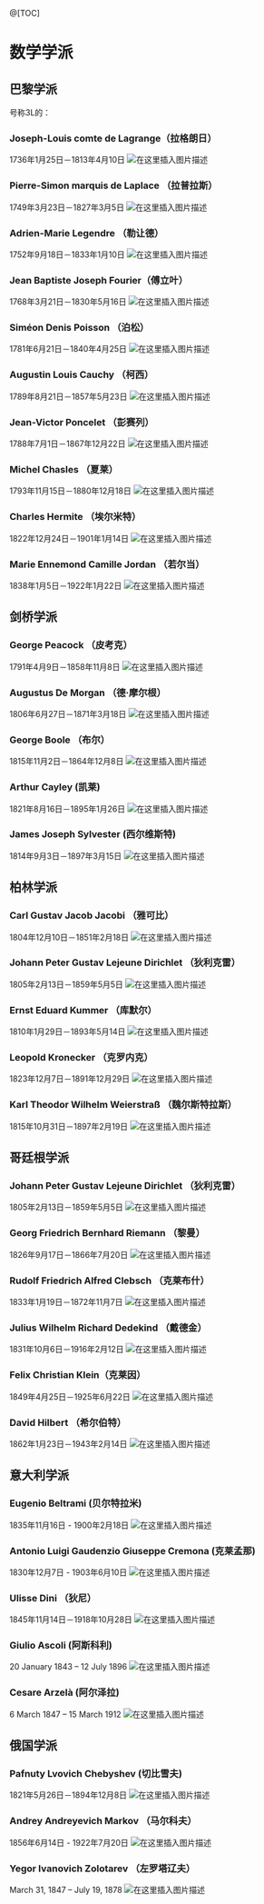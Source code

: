 @[TOC]
# 数学学派
## 巴黎学派
号称3L的：
### Joseph-Louis comte de Lagrange（拉格朗日）
1736年1月25日－1813年4月10日
![在这里插入图片描述](https://img-blog.csdnimg.cn/20200226205212627.png)
### Pierre-Simon marquis de Laplace （拉普拉斯）
1749年3月23日－1827年3月5日
![在这里插入图片描述](https://img-blog.csdnimg.cn/20200226205337527.png?x-oss-process=image/watermark,type_ZmFuZ3poZW5naGVpdGk,shadow_10,text_aHR0cHM6Ly9ibG9nLmNzZG4ubmV0L3dlaXhpbl80MTg3MTUyNA==,size_16,color_FFFFFF,t_70)
### Adrien-Marie Legendre （勒让德）
1752年9月18日－1833年1月10日
![在这里插入图片描述](https://img-blog.csdnimg.cn/20200226210527520.png?x-oss-process=image/watermark,type_ZmFuZ3poZW5naGVpdGk,shadow_10,text_aHR0cHM6Ly9ibG9nLmNzZG4ubmV0L3dlaXhpbl80MTg3MTUyNA==,size_16,color_FFFFFF,t_70)
### Jean Baptiste Joseph Fourier（傅立叶）
1768年3月21日－1830年5月16日
![在这里插入图片描述](https://img-blog.csdnimg.cn/2020022621102510.png)
### Siméon Denis Poisson （泊松）
1781年6月21日－1840年4月25日
![在这里插入图片描述](https://img-blog.csdnimg.cn/20200226211131295.png?x-oss-process=image/watermark,type_ZmFuZ3poZW5naGVpdGk,shadow_10,text_aHR0cHM6Ly9ibG9nLmNzZG4ubmV0L3dlaXhpbl80MTg3MTUyNA==,size_16,color_FFFFFF,t_70)
### Augustin Louis Cauchy （柯西）
1789年8月21日－1857年5月23日
![在这里插入图片描述](https://img-blog.csdnimg.cn/20200226211223909.png?x-oss-process=image/watermark,type_ZmFuZ3poZW5naGVpdGk,shadow_10,text_aHR0cHM6Ly9ibG9nLmNzZG4ubmV0L3dlaXhpbl80MTg3MTUyNA==,size_16,color_FFFFFF,t_70)
### Jean-Victor Poncelet （彭赛列）
1788年7月1日－1867年12月22日
![在这里插入图片描述](https://img-blog.csdnimg.cn/20200226211442390.png?x-oss-process=image/watermark,type_ZmFuZ3poZW5naGVpdGk,shadow_10,text_aHR0cHM6Ly9ibG9nLmNzZG4ubmV0L3dlaXhpbl80MTg3MTUyNA==,size_16,color_FFFFFF,t_70)
### Michel Chasles （夏莱）
1793年11月15日－1880年12月18日
![在这里插入图片描述](https://img-blog.csdnimg.cn/20200226211923582.png?x-oss-process=image/watermark,type_ZmFuZ3poZW5naGVpdGk,shadow_10,text_aHR0cHM6Ly9ibG9nLmNzZG4ubmV0L3dlaXhpbl80MTg3MTUyNA==,size_16,color_FFFFFF,t_70)
### Charles Hermite （埃尔米特）
1822年12月24日－1901年1月14日
![在这里插入图片描述](https://img-blog.csdnimg.cn/20200226212410499.png?x-oss-process=image/watermark,type_ZmFuZ3poZW5naGVpdGk,shadow_10,text_aHR0cHM6Ly9ibG9nLmNzZG4ubmV0L3dlaXhpbl80MTg3MTUyNA==,size_16,color_FFFFFF,t_70)
### Marie Ennemond Camille Jordan （若尔当）
1838年1月5日－1922年1月22日
![在这里插入图片描述](https://img-blog.csdnimg.cn/20200226212704405.png)
## 剑桥学派
### George Peacock （皮考克）
1791年4月9日－1858年11月8日
![在这里插入图片描述](https://img-blog.csdnimg.cn/20200226213209665.png)
### Augustus De Morgan （德·摩尔根）
1806年6月27日－1871年3月18日
![在这里插入图片描述](https://img-blog.csdnimg.cn/20200226213426892.png?x-oss-process=image/watermark,type_ZmFuZ3poZW5naGVpdGk,shadow_10,text_aHR0cHM6Ly9ibG9nLmNzZG4ubmV0L3dlaXhpbl80MTg3MTUyNA==,size_16,color_FFFFFF,t_70)
### George Boole （布尔）
1815年11月2日－1864年12月8日
![在这里插入图片描述](https://img-blog.csdnimg.cn/20200226213544587.png?x-oss-process=image/watermark,type_ZmFuZ3poZW5naGVpdGk,shadow_10,text_aHR0cHM6Ly9ibG9nLmNzZG4ubmV0L3dlaXhpbl80MTg3MTUyNA==,size_16,color_FFFFFF,t_70)
### Arthur Cayley (凯莱)
1821年8月16日－1895年1月26日
![在这里插入图片描述](https://img-blog.csdnimg.cn/20200226213714715.png?x-oss-process=image/watermark,type_ZmFuZ3poZW5naGVpdGk,shadow_10,text_aHR0cHM6Ly9ibG9nLmNzZG4ubmV0L3dlaXhpbl80MTg3MTUyNA==,size_16,color_FFFFFF,t_70)
### James Joseph Sylvester (西尔维斯特)
1814年9月3日－1897年3月15日
![在这里插入图片描述](https://img-blog.csdnimg.cn/20200226213805481.png)
## 柏林学派
### Carl Gustav Jacob Jacobi （雅可比）
1804年12月10日－1851年2月18日
![在这里插入图片描述](https://img-blog.csdnimg.cn/20200226214252517.png?x-oss-process=image/watermark,type_ZmFuZ3poZW5naGVpdGk,shadow_10,text_aHR0cHM6Ly9ibG9nLmNzZG4ubmV0L3dlaXhpbl80MTg3MTUyNA==,size_16,color_FFFFFF,t_70)
### Johann Peter Gustav Lejeune Dirichlet （狄利克雷）
1805年2月13日－1859年5月5日
![在这里插入图片描述](https://img-blog.csdnimg.cn/20200226214413749.png?x-oss-process=image/watermark,type_ZmFuZ3poZW5naGVpdGk,shadow_10,text_aHR0cHM6Ly9ibG9nLmNzZG4ubmV0L3dlaXhpbl80MTg3MTUyNA==,size_16,color_FFFFFF,t_70)
### Ernst Eduard Kummer （库默尔）
1810年1月29日－1893年5月14日
![在这里插入图片描述](https://img-blog.csdnimg.cn/20200226214600393.png)
### Leopold Kronecker （克罗内克）
1823年12月7日－1891年12月29日
![在这里插入图片描述](https://img-blog.csdnimg.cn/20200226214728962.png)
### Karl Theodor Wilhelm Weierstraß （魏尔斯特拉斯）
1815年10月31日－1897年2月19日
![在这里插入图片描述](https://img-blog.csdnimg.cn/20200226214922405.png?x-oss-process=image/watermark,type_ZmFuZ3poZW5naGVpdGk,shadow_10,text_aHR0cHM6Ly9ibG9nLmNzZG4ubmV0L3dlaXhpbl80MTg3MTUyNA==,size_16,color_FFFFFF,t_70)
## 哥廷根学派
### Johann Peter Gustav Lejeune Dirichlet （狄利克雷）
1805年2月13日－1859年5月5日
![在这里插入图片描述](https://img-blog.csdnimg.cn/20200226214413749.png?x-oss-process=image/watermark,type_ZmFuZ3poZW5naGVpdGk,shadow_10,text_aHR0cHM6Ly9ibG9nLmNzZG4ubmV0L3dlaXhpbl80MTg3MTUyNA==,size_16,color_FFFFFF,t_70)
### Georg Friedrich Bernhard Riemann （黎曼）
1826年9月17日－1866年7月20日
![在这里插入图片描述](https://img-blog.csdnimg.cn/20200226215328803.png?x-oss-process=image/watermark,type_ZmFuZ3poZW5naGVpdGk,shadow_10,text_aHR0cHM6Ly9ibG9nLmNzZG4ubmV0L3dlaXhpbl80MTg3MTUyNA==,size_16,color_FFFFFF,t_70)
### Rudolf Friedrich Alfred Clebsch （克莱布什）
1833年1月19日－1872年11月7日
![在这里插入图片描述](https://img-blog.csdnimg.cn/20200226215434727.png)
### Julius Wilhelm Richard Dedekind （戴德金）
1831年10月6日－1916年2月12日
![在这里插入图片描述](https://img-blog.csdnimg.cn/20200226215522488.png?x-oss-process=image/watermark,type_ZmFuZ3poZW5naGVpdGk,shadow_10,text_aHR0cHM6Ly9ibG9nLmNzZG4ubmV0L3dlaXhpbl80MTg3MTUyNA==,size_16,color_FFFFFF,t_70)
### Felix Christian Klein（克莱因）
 1849年4月25日－1925年6月22日
 ![在这里插入图片描述](https://img-blog.csdnimg.cn/20200226215652576.png)
### David Hilbert （希尔伯特）
1862年1月23日－1943年2月14日
![在这里插入图片描述](https://img-blog.csdnimg.cn/20200226215751330.png?x-oss-process=image/watermark,type_ZmFuZ3poZW5naGVpdGk,shadow_10,text_aHR0cHM6Ly9ibG9nLmNzZG4ubmV0L3dlaXhpbl80MTg3MTUyNA==,size_16,color_FFFFFF,t_70)
## 意大利学派
### Eugenio Beltrami (贝尔特拉米)
1835年11月16日 - 1900年2月18日
![在这里插入图片描述](https://img-blog.csdnimg.cn/2020022720384153.png)
### Antonio Luigi Gaudenzio Giuseppe Cremona (克莱孟那)
1830年12月7日 - 1903年6月10日
![在这里插入图片描述](https://img-blog.csdnimg.cn/20200227204027828.png)
### Ulisse Dini （狄尼）
1845年11月14日－1918年10月28日
![在这里插入图片描述](https://img-blog.csdnimg.cn/20200227204218181.png?x-oss-process=image/watermark,type_ZmFuZ3poZW5naGVpdGk,shadow_10,text_aHR0cHM6Ly9ibG9nLmNzZG4ubmV0L3dlaXhpbl80MTg3MTUyNA==,size_16,color_FFFFFF,t_70)
### Giulio Ascoli (阿斯科利)
20 January 1843 – 12 July 1896
![在这里插入图片描述](https://img-blog.csdnimg.cn/20200227210942150.png)
### Cesare Arzelà (阿尔泽拉)
6 March 1847 – 15 March 1912
![在这里插入图片描述](https://img-blog.csdnimg.cn/2020022720501863.png?x-oss-process=image/watermark,type_ZmFuZ3poZW5naGVpdGk,shadow_10,text_aHR0cHM6Ly9ibG9nLmNzZG4ubmV0L3dlaXhpbl80MTg3MTUyNA==,size_16,color_FFFFFF,t_70)
## 俄国学派 
### Pafnuty Lvovich Chebyshev (切比雪夫)
1821年5月26日－1894年12月8日
![在这里插入图片描述](https://img-blog.csdnimg.cn/20200227210332446.png)
### Andrey Andreyevich Markov （马尔科夫）
1856年6月14日 - 1922年7月20日
![在这里插入图片描述](https://img-blog.csdnimg.cn/20200227210546146.png?x-oss-process=image/watermark,type_ZmFuZ3poZW5naGVpdGk,shadow_10,text_aHR0cHM6Ly9ibG9nLmNzZG4ubmV0L3dlaXhpbl80MTg3MTUyNA==,size_16,color_FFFFFF,t_70)
### Yegor Ivanovich Zolotarev （左罗塔辽夫）
March 31, 1847 – July 19, 1878
![在这里插入图片描述](https://img-blog.csdnimg.cn/20200227210807111.png)